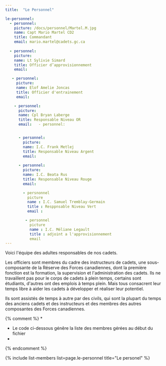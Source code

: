 ```yaml
---
title:  "Le Personnel"  

le-personnel:
  - personnel:
    picture: /docs/personnel/Martel.M.jpg
    name: Capt Mario Martel CD2
    title: Commandant
    email: mario.martel@cadets.gc.ca
  
  - personnel:
    picture: 
    name: Lt Sylivie Simard
    title: Officier d’approvisionnement
    email: 

   - personnel:
     picture: 
     name: Elof Amelie Joncas
     title: Officier d'entrainement
     email:

    - personnel:
      picture: 
      name: Cpl Bryan Laberge
      title: Responsable Niveau OR
      email:   - personnel:


      - personnel:
        picture: 
        name: I.C. Frank Metlej
        title: Responsable Niveau Argent
        email: 
  
      - personnel:
        picture: 
        name: I.C. Beata Rus
        title: Responsable Niveau Rouge
        email:

        - persnonnel
          picture
          name : I.C. Samuel Tremblay-Germain
          title : Resppnsable Niveau Vert
          email :

         - personnel
           picture
           name : I.C. Méliane Legault
           title : adjoint a l'approvisionnement
           email
---
```


Voici l'équipe des adultes responsables de nos cadets.

Les officiers sont membres du cadre des instructeurs de cadets, une sous-composante de la Réserve des Forces canadiennes, dont la première fonction est la formation, la supervision et l'administration des cadets. Ils ne travaillent pas pour le corps de cadets à plein temps, certains sont étudiants, d'autres ont des emplois à temps plein. Mais tous consacrent leur temps libre à aider les cadets à développer et réaliser leur potentiel.

Ils sont assistés de temps à autre par des civils, qui sont la plupart du temps des anciens cadets et des instructeurs et des membres des autres composantes des Forces canadiennes.




{% comment %}
*
*  Le code ci-dessous génêre la liste des membres gérées au début du fichier
*
{% endcomment %}

{% include list-members list=page.le-personnel title="Le personel" %}
